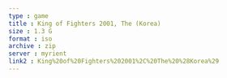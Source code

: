 ```yaml
---
type : game
title : King of Fighters 2001, The (Korea)
size : 1.3 G
format : iso
archive : zip
server : myrient
link2 : King%20of%20Fighters%202001%2C%20The%20%28Korea%29
---
```

